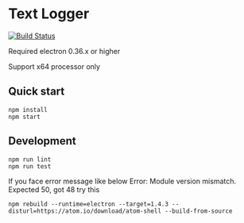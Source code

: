# Text Logger

[![Build Status](https://travis-ci.org/Yx3/Text-Logger.svg?branch=master)](https://travis-ci.org/Yx3/Text-Logger)

Required electron 0.36.x or higher

Support x64 processor only

## Quick start

    npm install
    npm start

## Development

    npm run lint
    npm run test

If you face error message like below
Error: Module version mismatch. Expected 50, got 48
try this

    npm rebuild --runtime=electron --target=1.4.3 --disturl=https://atom.io/download/atom-shell --build-from-source
